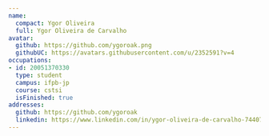 ```yaml
---
name:
  compact: Ygor Oliveira
  full: Ygor Oliveira de Carvalho
avatar:
  github: https://github.com/ygoroak.png
  githubUC: https://avatars.githubusercontent.com/u/2352591?v=4
occupations:
- id: 20051370330
  type: student
  campus: ifpb-jp
  course: cstsi
  isFinished: true
addresses:
  github: https://github.com/ygoroak
  linkedin: https://www.linkedin.com/in/ygor-oliveira-de-carvalho-74407417b/
---
```

